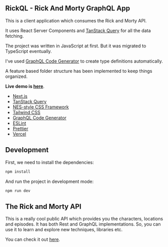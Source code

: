 ## RickQL - Rick And Morty GraphQL App

This is a client application which consumes the Rick and Morty API.

It uses React Server Components and [TanStack Query](https://www.apollographql.com/docs/react/) for all the data fetching.

The project was written in JavaScript at first. But it was migrated to TypeScript eventually.

I've used [GraphQL Code Generator](https://the-guild.dev/graphql/codegen) to create type definitions automatically.

A feature based folder structure has been implemented to keep things organized.

**Live demo is [here](https://rick-and-morty-graphql.vercel.app/)**.

- [Next.js](https://nextjs.org/)
- [TanStack Query](https://tanstack.com/query/latest)
- [NES-style CSS Framework](https://nostalgic-css.github.io/NES.css/)
- [Tailwind CSS](https://tailwindcss.com/)
- [GraphQL Code Generator](https://the-guild.dev/graphql/codegen)
- [ESLint](https://eslint.org/)
- [Prettier](https://prettier.io/)
- [Vercel](https://vercel.com/)

## Development

First, we need to install the dependencies:

```bash
npm install
```

And run the project in development mode:

```bash
npm run dev
```

## The Rick and Morty API

This is a really cool public API which provides you the characters, locations and episodes. It has both Rest and GraphQL implementations. So, you can use it to learn and explore new techniques, libraries etc.

You can check it out [here](https://rickandmortyapi.com/).
